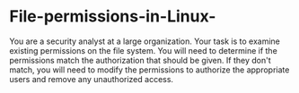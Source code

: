 # File-permissions-in-Linux-
You are a security analyst at a large organization. Your task is to examine existing permissions on the file system. You will need to determine if the permissions match the authorization that should be given. If they don't match, you will need to modify the permissions to authorize the appropriate users and remove any unauthorized access.
